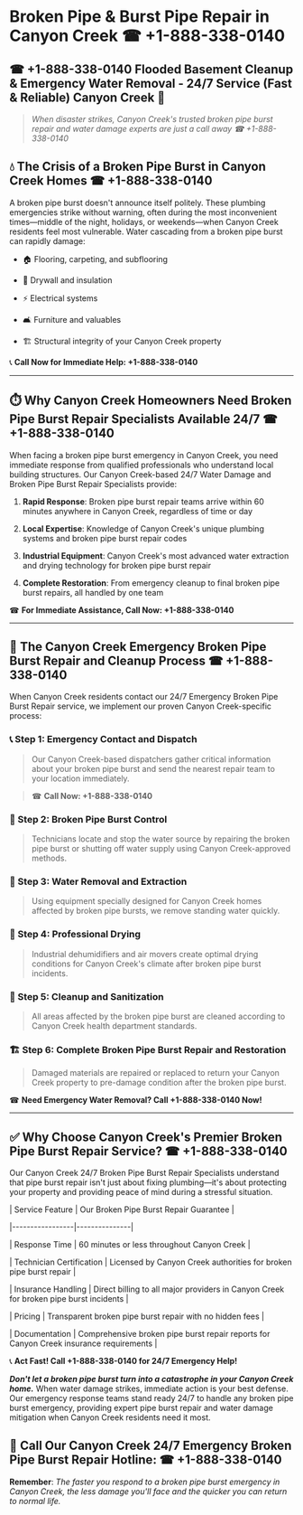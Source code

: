 # Broken Pipe & Burst Pipe Repair in Canyon Creek ☎ +1-888-338-0140  
## ☎ +1-888-338-0140 Flooded Basement Cleanup & Emergency Water Removal - 24/7 Service (Fast & Reliable) Canyon Creek 🚨  

> *When disaster strikes, Canyon Creek's trusted broken pipe burst repair and water damage experts are just a call away ☎ +1-888-338-0140*  

## 💧 The Crisis of a Broken Pipe Burst in Canyon Creek Homes ☎ +1-888-338-0140  

A broken pipe burst doesn't announce itself politely. These plumbing emergencies strike without warning, often during the most inconvenient times—middle of the night, holidays, or weekends—when Canyon Creek residents feel most vulnerable. Water cascading from a broken pipe burst can rapidly damage:  

* 🏠 Flooring, carpeting, and subflooring  
* 🧱 Drywall and insulation  
* ⚡ Electrical systems  
* 🛋️ Furniture and valuables  
* 🏗️ Structural integrity of your Canyon Creek property  

📞 **Call Now for Immediate Help: +1-888-338-0140**  

---  

## ⏱️ Why Canyon Creek Homeowners Need Broken Pipe Burst Repair Specialists Available 24/7 ☎ +1-888-338-0140  

When facing a broken pipe burst emergency in Canyon Creek, you need immediate response from qualified professionals who understand local building structures. Our Canyon Creek-based 24/7 Water Damage and Broken Pipe Burst Repair Specialists provide:  

1. **Rapid Response**: Broken pipe burst repair teams arrive within 60 minutes anywhere in Canyon Creek, regardless of time or day  
2. **Local Expertise**: Knowledge of Canyon Creek's unique plumbing systems and broken pipe burst repair codes  
3. **Industrial Equipment**: Canyon Creek's most advanced water extraction and drying technology for broken pipe burst repair  
4. **Complete Restoration**: From emergency cleanup to final broken pipe burst repairs, all handled by one team  

☎ **For Immediate Assistance, Call Now: +1-888-338-0140**  

---  

## 🔧 The Canyon Creek Emergency Broken Pipe Burst Repair and Cleanup Process ☎ +1-888-338-0140  

When Canyon Creek residents contact our 24/7 Emergency Broken Pipe Burst Repair service, we implement our proven Canyon Creek-specific process:  

### 📞 Step 1: Emergency Contact and Dispatch  
> Our Canyon Creek-based dispatchers gather critical information about your broken pipe burst and send the nearest repair team to your location immediately.  
> ☎ **Call Now: +1-888-338-0140**  

### 🚿 Step 2: Broken Pipe Burst Control  
> Technicians locate and stop the water source by repairing the broken pipe burst or shutting off water supply using Canyon Creek-approved methods.  

### 🌊 Step 3: Water Removal and Extraction  
> Using equipment specially designed for Canyon Creek homes affected by broken pipe bursts, we remove standing water quickly.  

### 💨 Step 4: Professional Drying  
> Industrial dehumidifiers and air movers create optimal drying conditions for Canyon Creek's climate after broken pipe burst incidents.  

### 🧼 Step 5: Cleanup and Sanitization  
> All areas affected by the broken pipe burst are cleaned according to Canyon Creek health department standards.  

### 🏗️ Step 6: Complete Broken Pipe Burst Repair and Restoration  
> Damaged materials are repaired or replaced to return your Canyon Creek property to pre-damage condition after the broken pipe burst.  

☎ **Need Emergency Water Removal? Call +1-888-338-0140 Now!**  

---  

## ✅ Why Choose Canyon Creek's Premier Broken Pipe Burst Repair Service? ☎ +1-888-338-0140  

Our Canyon Creek 24/7 Broken Pipe Burst Repair Specialists understand that pipe burst repair isn't just about fixing plumbing—it's about protecting your property and providing peace of mind during a stressful situation.  

| Service Feature | Our Broken Pipe Burst Repair Guarantee |  
|-----------------|---------------|  
| Response Time | 60 minutes or less throughout Canyon Creek |  
| Technician Certification | Licensed by Canyon Creek authorities for broken pipe burst repair |  
| Insurance Handling | Direct billing to all major providers in Canyon Creek for broken pipe burst incidents |  
| Pricing | Transparent broken pipe burst repair with no hidden fees |  
| Documentation | Comprehensive broken pipe burst repair reports for Canyon Creek insurance requirements |  

📞 **Act Fast! Call +1-888-338-0140 for 24/7 Emergency Help!**  

***Don't let a broken pipe burst turn into a catastrophe in your Canyon Creek home.*** When water damage strikes, immediate action is your best defense. Our emergency response teams stand ready 24/7 to handle any broken pipe burst emergency, providing expert pipe burst repair and water damage mitigation when Canyon Creek residents need it most.  

## 📱 Call Our Canyon Creek 24/7 Emergency Broken Pipe Burst Repair Hotline: ☎ +1-888-338-0140  

**Remember**: *The faster you respond to a broken pipe burst emergency in Canyon Creek, the less damage you'll face and the quicker you can return to normal life.*